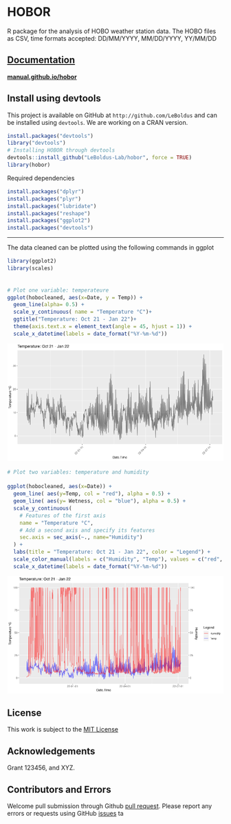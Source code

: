 # HOBOR
R package for the analysis of  HOBO weather station data.
The HOBO files as CSV, time formats accepted: DD/MM/YYYY, MM/DD/YYYY, YY/MM/DD

## [Documentation](https://leboldus-lab.github.io/hoboR/)

[**manual.github.io/hobor**](https://leboldus-lab.github.io/hoboR/)

## Install using devtools

This project is available on GitHub at `http://github.com/LeBoldus` and can be installed using `devtools`. We are working on a CRAN version.

```R
install.packages("devtools")
library("devtools")
# Installing HOBOR through devtools
devtools::install_github("LeBoldus-Lab/hobor", force = TRUE)
library(hobor)
```

Required dependencies
```r
install.packages("dplyr")
install.packages("plyr")
install.packages("lubridate")
install.packages("reshape")
install.packages("ggplot2")
install.packages("devtools")
```

------ 
The data cleaned can be plotted using the following commands in ggplot
```R
library(ggplot2)
library(scales)


# Plot one variable: temperateure
ggplot(hobocleaned, aes(x=Date, y = Temp)) +
  geom_line(alpha= 0.5) +
  scale_y_continuous( name = "Temperature °C")+
  ggtitle("Temperature: Oct 21 - Jan 22")+
  theme(axis.text.x = element_text(angle = 45, hjust = 1)) +
  scale_x_datetime(labels = date_format("%Y-%m-%d"))

```
![hobo plot 1 variable](https://github.com/LeBoldus-Lab/hoboR/blob/main/docs/images/hobo_one_var.png)


```R
# Plot two variables: temperature and humidity

ggplot(hobocleaned, aes(x=Date)) +
  geom_line( aes(y=Temp, col = "red"), alpha = 0.5) + 
  geom_line( aes(y= Wetness, col = "blue"), alpha = 0.5) + 
  scale_y_continuous(
    # Features of the first axis
    name = "Temperature °C",
    # Add a second axis and specify its features
    sec.axis = sec_axis(~., name="Humidity")
  ) +
  labs(title = "Temperature: Oct 21 - Jan 22", color = "Legend") +
  scale_color_manual(labels = c("Humidity", "Temp"), values = c("red", "blue")) +
  scale_x_datetime(labels = date_format("%Y-%m-%d"))
```
![hobo plot 2 variable](https://github.com/LeBoldus-Lab/hoboR/blob/main/docs/images/hobo_two_vars.png)

## License

This work is subject to the [MIT License](https://github.com/LeBoldus-Lab/hoboR/blob/main/LICENSE.md)

## Acknowledgements

Grant 123456, and XYZ.

## Contributors and Errors

Welcome pull submission through Github [pull request](https://help.github.com/articles/using-pull-requests/).
Please report any errors or requests using GitHub [issues](https://github.com/grunwaldlab/metacoder/issues) ta
